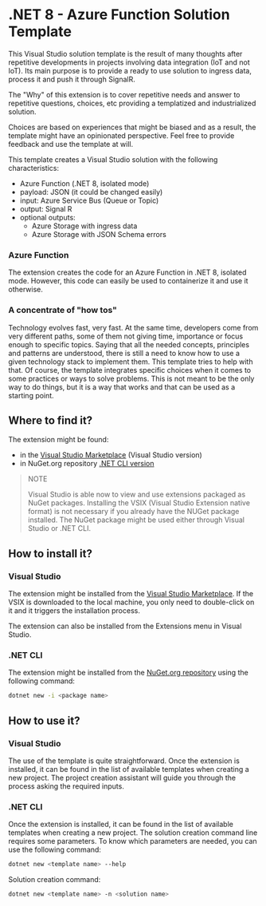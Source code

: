 # .NET 8 - Azure Function Solution Template

This Visual Studio solution template is the result of many thoughts after repetitive developments in projects involving data integration (IoT and not IoT).
Its main purpose is to provide a ready to use solution to ingress data, process it and push it through SignalR.

The "Why" of this extension is to cover repetitive needs and answer to repetitive questions, choices, etc providing a templatized and industrialized solution.

Choices are based on experiences that might be biased and as a result, the template might have an opinionated perspective.
Feel free to provide feedback and use the template at will.

This template creates a Visual Studio solution with the following characteristics:
 - Azure Function (.NET 8, isolated mode)
 - payload: JSON (it could be changed easily)
 - input: Azure Service Bus (Queue or Topic)
 - output: Signal R
 - optional outputs:
   - Azure Storage with ingress data
   - Azure Storage with JSON Schema errors


### Azure Function

The extension creates the code for an Azure Function in .NET 8, isolated mode.
However, this code can easily be used to containerize it and use it otherwise.


### A concentrate of "how tos"

Technology evolves fast, very fast. At the same time, developers come from very different paths, some of them not giving time, importance or focus enough to specific topics. Saying that all the needed concepts, principles and patterns are understood, there is still a need to know how to use a given technology stack to implement them. This template tries to help with that.
Of course, the template integrates specific choices when it comes to some practices or ways to solve problems. This is not meant to be the only way to do things, but it is a way that works and that can be used as a starting point.

## Where to find it?

The extension might be found:
 - in the [Visual Studio Marketplace](https://marketplace.visualstudio.com/items?itemName=JonMikelInza.DotNet8AFIsolatedSchemaValidatorIoTOutputsVSTemplateServiceBus?WT.mc_id=AZ-MVP-5004280) (Visual Studio version)
 - in NuGet.org repository [.NET CLI version](https://www.nuget.org/packages/JMI.DotNet8.AF.Isolated.SchemaValidator.IoT.StructuredOutputs.ServiceBus.Template.CSharp/?WT.mc_id=AZ-MVP-5004280)

> NOTE
>
> Visual Studio is able now to view and use extensions packaged as NuGet packages. Installing the VSIX (Visual Studio Extension native format) is not necessary if you already have the NUGet package installed.
> The NuGet package might be used either through Visual Studio or .NET CLI.

## How to install it?

### Visual Studio

The extension might be installed from the [Visual Studio Marketplace](https://marketplace.visualstudio.com/items?itemName=JonMikelInza.DotNet8AFIsolatedSchemaValidatorIoTOutputsVSTemplateServiceBus?WT.mc_id=AZ-MVP-5004280).
If the VSIX is downloaded to the local machine, you only need to double-click on it and it triggers the installation process.

The extension can also be installed from the Extensions menu in Visual Studio.

### .NET CLI

The extension might be installed from the [NuGet.org repository](https://www.nuget.org/packages/JMI.DotNet8.AF.Isolated.SchemaValidator.IoT.StructuredOutputs.ServiceBus.Template.CSharp/?WT.mc_id=AZ-MVP-5004280) using the following command:

```bash
dotnet new -i <package name>
```

## How to use it?

### Visual Studio

The use of the template is quite straightforward.
Once the extension is installed, it can be found in the list of available templates when creating a new project.
The project creation assistant will guide you through the process asking the required inputs.
 
### .NET CLI

Once the extension is installed, it can be found in the list of available templates when creating a new project.
The solution creation command line requires some parameters.
To know which parameters are needed, you can use the following command:

```bash
dotnet new <template name> --help
```

Solution creation command:

```bash
dotnet new <template name> -n <solution name>
```